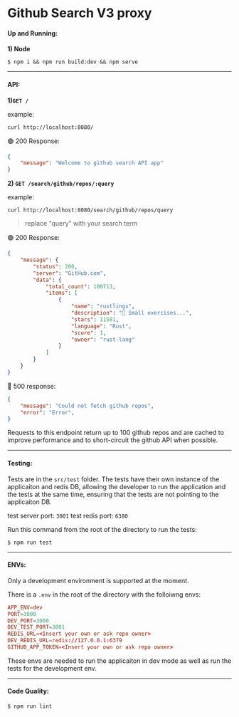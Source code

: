 # Github Search V3 proxy 

#### Up and Running:


**1) Node**
```shell
$ npm i && npm run build:dev && npm serve
```
--- 

#### API:

**1)```GET /```**

example:
```shell
curl http://localhost:8080/
```

🟢 200 Response: 
```json
{ 
    "message": "Welcome to github search API app" 
}
```

**2) `GET /search/github/repos/:query`**

example:
```shell
curl http://localhost:8080/search/github/repos/query
```
> replace "query" with your search term

🟢 200 Response: 
```json
{
    "message": {
        "status": 200,
        "server": "GitHub.com",
        "data": {
            "total_count": 100713,
            "items": [
                {
                    "name": "rustlings",
                    "description": "🦀 Small exercises...",
                    "stars": 11581,
                    "language": "Rust",
                    "score": 1,
                    "owner": "rust-lang"
                }
            ]
        }
    }
}
```

🔴 500 response:
```json
{
    "message": "Could not fetch github repos",
    "error": "Error",
}
```
Requests to this endpoint return up to 100 github repos and are cached to improve performance and to short-circuit the github API when possible.  

---

#### Testing:

Tests are in the `src/test` folder. The tests have their own instance of the applicaiton and redis DB, allowing the developer to 
run the application and the tests at the same time, ensuring that the tests are not pointing to the applicaiton DB.

test server port: `3001`
test redis port: `6380`

Run this command from the root of the directory to run the tests:
```shell
$ npm run test
```

---

#### ENVs:

Only a development environment is supported at the moment. 

There is a `.env` in the root of the directory with the folloiwng envs:

```toml
APP_ENV=dev
PORT=3000
DEV_PORT=3000
DEV_TEST_PORT=3001
REDIS_URL=<Insert your own or ask repo owner>
DEV_REDIS_URL=redis://127.0.0.1:6379
GITHUB_APP_TOKEN=<Insert your own or ask repo owner>
```

These envs are needed to run the applicaiton in dev mode as well
as run the tests for the development env.

---

#### Code Quality:

```shell
$ npm run lint
```
